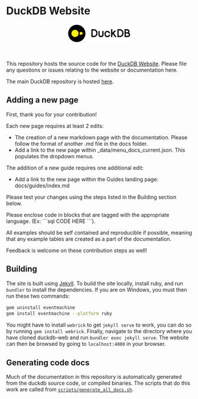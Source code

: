 # DuckDB Website

<div align="center">
  <img src="./images/duckdb_logo_dl.svg" height="50">
</div>
<p>&nbsp;</p>

This repository hosts the source code for the [DuckDB Website](https://www.duckdb.org). Please file any  questions or issues relating to the website or documentation here.

The main DuckDB repository is hosted [here](https://github.com/duckdb/duckdb).

## Adding a new page

First, thank you for your contribution!

Each new page requires at least 2 edits:
* The creation of a new markdown page with the documentation. Please follow the format of another .md file in the docs folder.
* Add a link to the new page within _data/menu_docs_current.json. This populates the dropdown menus.

The addition of a new guide requires one additional edit:
* Add a link to the new page within the Guides landing page: docs/guides/index.md

Please test your changes using the steps listed in the Building section below.

Please enclose code in blocks that are tagged with the appropriate language. (Ex: \`\`\`sql CODE HERE \`\`\`). 

All examples should be self contained and reproducible if possible, meaning that any example tables are created as a part of the documentation.

Feedback is welcome on these contribution steps as well!

## Building

The site is built using [Jekyll](https://jekyllrb.com/). To build the site locally, install ruby, and run `bundler` to install the dependencies. If you are on Windows, you must then run these two commands:

```sh
gem uninstall eventmachine
gem install eventmachine --platform ruby
```

You might have to install `webrick` to get `jekyll serve` to work, you can do so by running `gem install webrick`.
Finally, navigate to the directory where you have cloned duckdb-web and run `bundler exec jekyll serve`. The website can then be browsed by going to `localhost:4000` in your browser.

## Generating code docs

Much of the documentation in this repository is automatically generated from the duckdb source code, or compiled binaries. The scripts that do this work are called from [`scripts/generate_all_docs.sh`](scripts/generate_all_docs.sh).
